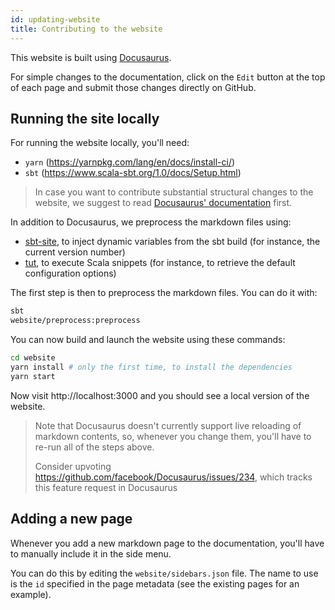 ```yaml
---
id: updating-website
title: Contributing to the website
---
```


This website is built using [Docusaurus](https://docusaurus.io/).

For simple changes to the documentation, click on the `Edit` button at the top
of each page and submit those changes directly on GitHub.

## Running the site locally

For running the website locally, you'll need:

- `yarn` (https://yarnpkg.com/lang/en/docs/install-ci/)
- `sbt` (https://www.scala-sbt.org/1.0/docs/Setup.html)

> In case you want to contribute substantial structural changes to the website,
> we suggest to read
> [Docusaurus' documentation](https://docusaurus.io/docs/en/installation.html)
> first.

In addition to Docusaurus, we preprocess the markdown files using:

- [sbt-site](https://www.scala-sbt.org/sbt-site/), to inject dynamic variables
  from the sbt build (for instance, the current version number)
- [tut](http://tpolecat.github.io/tut/), to execute Scala snippets (for
  instance, to retrieve the default configuration options)

The first step is then to preprocess the markdown files. You can do it with:

```sh
sbt
website/preprocess:preprocess
```

You can now build and launch the website using these commands:

```sh
cd website
yarn install # only the first time, to install the dependencies
yarn start
```

Now visit http://localhost:3000 and you should see a local version of the
website.

> Note that Docusaurus doesn't currently support live reloading of markdown
> contents, so, whenever you change them, you'll have to re-run all of the steps
> above.
>
> Consider upvoting https://github.com/facebook/Docusaurus/issues/234, which
> tracks this feature request in Docusaurus

## Adding a new page

Whenever you add a new markdown page to the documentation, you'll have to
manually include it in the side menu.

You can do this by editing the `website/sidebars.json` file. The name to use is
the `id` specified in the page metadata (see the existing pages for an example).
